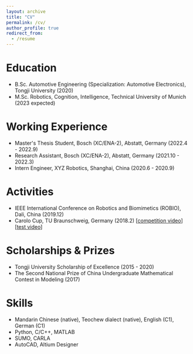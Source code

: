 ```yaml
---
layout: archive
title: "CV"
permalink: /cv/
author_profile: true
redirect_from:
  - /resume
---
```


<!-- {% include base_path %}
[[PDF CV](http)] -->

Education
======
* B.Sc. Automotive Engineering (Specialization: Automotive Electronics), Tongji University (2020)
* M.Sc. Robotics, Cognition, Intelligence, Technical University of Munich (2023 expected)

Working Experience
======
* Master's Thesis Student, Bosch (XC/ENA-2), Abstatt, Germany (2022.4 - 2022.9)
* Research Assistant, Bosch (XC/ENA-2), Abstatt, Germany (2021.10 - 2022.3)
* Intern Engineer, XYZ Robotics, Shanghai, China (2020.6 - 2020.9)

Activities
======
* IEEE International Conference on Robotics and Biomimetics (ROBIO), Dali, China (2019.12)
* Carolo Cup, TU Braunschweig, Germany (2018.2) [[competition video](https://www.youtube.com/live/5HZ6VQnKYWo?feature=share&t=275)][[test video](https://drive.google.com/file/d/1o1eM7MCZPBmvqfCC7Hkp2cxYASPaqQIQ/view?usp=sharing)]

Scholarships & Prizes
======
* Tongji University Scholarship of Excellence (2015 - 2020)
* The Second National Prize of China Undergraduate Mathematical Contest in Modeling (2017)

Skills
======
* Mandarin Chinese (native), Teochew dialect (native), English (C1), German (C1)
* Python, C/C++, MATLAB
* SUMO, CARLA
* AutoCAD, Altium Designer